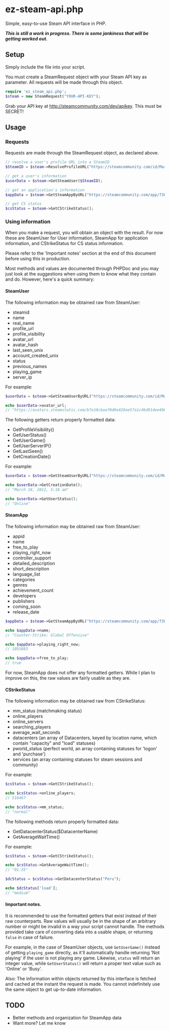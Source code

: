 # ez-steam-api.php
Simple, easy-to-use Steam API interface in PHP. 

***This is still a work in progress. There is some jankiness that will be getting worked out.***

## Setup

Simply include the file into your script.

You must create a SteamRequest object with your Steam API key as parameter.
All requests will be made through this object.

```php
require 'ez_steam_api.php';
$steam = new SteamRequest("YOUR-API-KEY");
```

Grab your API key at http://steamcommunity.com/dev/apikey. This must be SECRET!

## Usage

### Requests
Requests are made through the SteamRequest object, as declared above.

```php
// resolve a user's profile URL into a SteamID
$SteamID = $steam->ResolveProfileURL("https://steamcommunity.com/id/Markski/");

// get a user's information
$userData = $steam->GetSteamUser($SteamID);

// get an application's information
$appData = $steam->GetSteamAppByURL("https://steamcommunity.com/app/730/");

// get CS status
$csStatus = $steam->GetCStrikeStatus();
```

### Using information

When you make a request, you will obtain an object with the result. For now these are SteamUser for User information, SteamApp for application information, and CStrikeStatus for CS status information.

Please refer to the 'Important notes' section at the end of this document before using this in production.

Most methods and values are documented through PHPDoc and you may just look at the suggestions when using them to know what they contain and do. However, here's a quick summary:

#### SteamUser

The following information may be obtained raw from SteamUser:

- steamid
- name
- real_name
- profile_url
- profile_visibility
- avatar_url
- avatar_hash
- last_seen_unix
- account_created_unix
- status
- previous_names
- playing_game
- server_ip

For example:

```php
$userData = $steam->GetSteamUserByURL("https://steamcommunity.com/id/Markski/");

echo $userData->avatar_url;
// "https://avatars.steamstatic.com/b7e10cbaaf0d6e428ee57a1c4bd91dee40681a72_full.jpg"
```

The following getters return properly formatted data:

- GetProfileVisibility()
- GetUserStatus()
- GetUserGame()
- GetUserServerIP()
- GetLastSeen()
- GetCreationDate()

For example:

```php
$userData = $steam->GetSteamUserByURL("https://steamcommunity.com/id/Markski/");

echo $userData->GetCreationDate();
// "March 18, 2012, 5:18 am"

echo $userData->GetUserStatus();
// "Online"
```

#### SteamApp

The following information may be obtained raw from SteamUser:

- appid
- name
- free_to_play
- playing_right_now
- controller_support
- detailed_description
- short_description
- language_list
- categories
- genres
- achievement_count
- developers
- publishers
- coming_soon
- release_date

```php
$appData = $steam->GetSteamAppByURL("https://steamcommunity.com/app/730");

echo $appData->name;
// "Counter-Strike: Global Offensive"

echo $appData->playing_right_now;
// 1055883

echo $appData->free_to_play;
// true
```

For now, SteamApp does not offer any formatted getters. While I plan to improve on this, the raw values are fairly usable as they are.

#### CStrikeStatus

The following information may be obtained raw from CStrikeStatus:

- mm_status (matchmaking status)
- online_players
- online_servers
- searching_players
- average_wait_seconds
- datacenters (an array of Datacenters, keyed by location name, which contain "capacity" and "load" statuses)
- pworld_status (perfect world, an array containing statuses for 'logon' and 'purchase')
- services (an array containing statuses for steam sessions and community)

For example:

```php
$csStatus = $steam->GetCStrikeStatus();

echo $csStatus->online_players;
// 516467

echo $csStatus->mm_status;
// "normal"
```

The following methods return properly formatted data:

- GetDatacenterStatus($DatacenterName)
- GetAverageWaitTime()

For example:

```php
$csStatus = $steam->GetCStrikeStatus();

echo $csStatus->GetAverageWaitTime();
// "01:35"

$dcStatus = $csStatus->GetDatacenterStatus("Peru");

echo $dcStatus['load'];
// "medium"
```


#### Important notes.

It is recommended to use the formatted getters that exist instead of their raw counterparts. Raw values will usually be in the shape of an arbitrary number or might be invalid in a way your script cannot handle. The methods provided take care of converting data into a usable shape, or returning `false` in case of failure. 

For example, in the case of SteamUser objects, use `GetUserGame()` instead of getting `playing_game` directly, as it'll automatically handle returning 'Not playing' if the user is not playing any game. Likewise, `status` will return an integer value, while `GetUserStatus()` will return a proper text value such as 'Online' or 'Busy'.

Also: The information within objects returned by this interface is fetched and cached at the instant the request is made. You cannot indefinitely use the same object to get up-to-date information.

## TODO

- Better methods and organization for SteamApp data
- Want more? Let me know
